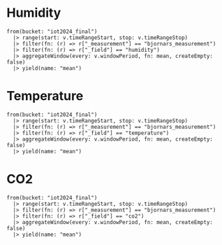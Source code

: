 # Humidity

    from(bucket: "iot2024_final")
      |> range(start: v.timeRangeStart, stop: v.timeRangeStop)
      |> filter(fn: (r) => r["_measurement"] == "bjornars_measurement")
      |> filter(fn: (r) => r["_field"] == "humidity")
      |> aggregateWindow(every: v.windowPeriod, fn: mean, createEmpty: false)
      |> yield(name: "mean")

# Temperature

    from(bucket: "iot2024_final")
      |> range(start: v.timeRangeStart, stop: v.timeRangeStop)
      |> filter(fn: (r) => r["_measurement"] == "bjornars_measurement")
      |> filter(fn: (r) => r["_field"] == "temperature")
      |> aggregateWindow(every: v.windowPeriod, fn: mean, createEmpty: false)
      |> yield(name: "mean")

# CO2

    from(bucket: "iot2024_final")
      |> range(start: v.timeRangeStart, stop: v.timeRangeStop)
      |> filter(fn: (r) => r["_measurement"] == "bjornars_measurement")
      |> filter(fn: (r) => r["_field"] == "co2")
      |> aggregateWindow(every: v.windowPeriod, fn: mean, createEmpty: false)
      |> yield(name: "mean")